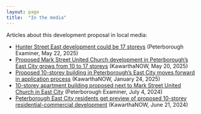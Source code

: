 ```yaml
---
layout: page
title:  "In the media"
---
```


Articles about this development proposal in local media: 

- [Hunter Street East development could be 17 storeys](https://www.thepeterboroughexaminer.com/news/responding-to-the-needs-of-the-market-proposed-17-storey-development-on-hunter-street-east/article_36d12f00-f153-561c-b77b-6132cc40c3dc.html) (Peterborough Examiner, May 22, 2025)
- [Proposed Mark Street United Church development in Peterborough’s East City grows from 10 to 17 storeys](https://kawarthanow.com/2025/05/20/proposed-mark-street-united-church-development-in-peterboroughs-east-city-grows-from-10-to-17-storeys/) (KawarthaNOW, May 20, 2025)
- [Proposed 10-storey building in Peterborough’s East City moves forward in application process](https://kawarthanow.com/2025/01/24/proposed-10-storey-building-in-peterboroughs-east-city-moves-forward-in-application-process/) (KawarthaNOW, January 24, 2025)
- [10-storey apartment building proposed next to Mark Street United Church in East City](https://www.thepeterboroughexaminer.com/news/council/10-storey-apartment-building-proposed-next-to-mark-street-united-church-in-east-city/article_1dfab713-4eb4-505e-85df-e27d35be069a.html) (Peterborough Examiner, July 4, 2024)
- [Peterborough East City residents get preview of proposed 10-storey residential-commercial development](https://kawarthanow.com/2024/06/21/peterborough-east-city-residents-get-preview-of-proposed-10-storey-residential-commercial-development/) (KawarthaNOW, June 21, 2024)
